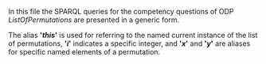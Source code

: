 In this file the SPARQL queries for the competency questions of ODP _ListOfPermutations_ are presented in a generic form. 

The alias **'$this$'** is used for referring to the named current instance of the list of permutations, **'$i$'** indicates a specific integer, and **'$x$'** and **'$y$'** are aliases for specific named elements of a permutation.

